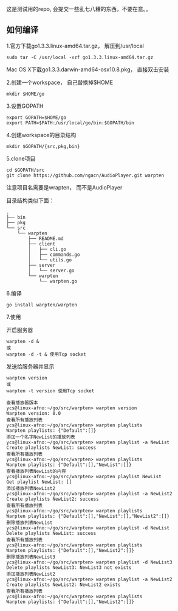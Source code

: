 这是测试用的repo, 会提交一些乱七八糟的东西，不要在意。。  

如何编译
-------
 
1.官方下载go1.3.3.linux-amd64.tar.gz， 解压到/usr/local  
```
sudo tar -C /usr/local -xzf go1.3.3.linux-amd64.tar.gz  
```
Mac OS X下载go1.3.3.darwin-amd64-osx10.8.pkg， 直接双击安装  

2.创建一个workspace， 自己替换掉$HOME  
```
mkdir $HOME/go  
```

3.设置GOPATH  
``` 
export GOPATH=$HOME/go  
export PATH=$PATH:/usr/local/go/bin:$GOPATH/bin  
```

4.创建workspace的目录结构  
```  
mkdir $GOPATH/{src,pkg,bin}  
```

5.clone项目  
```  
cd $GOPATH/src  
git clone https://github.com/ngacn/AudioPlayer.git warpten  
```  
注意项目名需要是wrapten， 而不是AudioPlayer  
 
目录结构类似下面：  
```
.
├── bin
├── pkg
└── src
    └── warpten
        ├── README.md
        ├── client
        │   ├── cli.go
        │   ├── commands.go
        │   └── utils.go
        ├── server
        │   └── server.go
        └── warpten
            └── warpten.go
```  

6.编译  
```
go install warpten/warpten  
```

7.使用  
  
开启服务器  
```
warpten -d &  
或  
warpten -d -t & 使用Tcp socket  
```
发送给服务器并显示  
```
warpten version  
或  
warpten -t version 使用Tcp socket  
```

```
查看播放器版本
ycs@linux-afno:~/go/src/warpten> warpten version
Warpten version: 0.0 
查看所有播放列表
ycs@linux-afno:~/go/src/warpten> warpten playlists
Warpten playlists: {"Default":[]}
添加一个名字NewList的播放列表
ycs@linux-afno:~/go/src/warpten> warpten playlist -a NewList
Create playlists NewList: success
查看所有播放列表
ycs@linux-afno:~/go/src/warpten> warpten playlists
Warpten playlists: {"Default":[],"NewList":[]}
查看播放列表NewList的内容
ycs@linux-afno:~/go/src/warpten> warpten playlist NewList
Get playlist NewList: []
添加播放列表NewList2
ycs@linux-afno:~/go/src/warpten> warpten playlist -a NewList2
Create playlists NewList2: success
查看所有播放列表
ycs@linux-afno:~/go/src/warpten> warpten playlists
Warpten playlists: {"Default":[],"NewList":[],"NewList2":[]}
删除播放列表NewList
ycs@linux-afno:~/go/src/warpten> warpten playlist -d NewList
Delete playlists NewList: success
查看所有播放列表
ycs@linux-afno:~/go/src/warpten> warpten playlists
Warpten playlists: {"Default":[],"NewList2":[]}
删除播放列表NewList3
ycs@linux-afno:~/go/src/warpten> warpten playlist -d NewList3
Delete playlists NewList3: NewList3 not exists
添加播放列表NewList2
ycs@linux-afno:~/go/src/warpten> warpten playlist -a NewList2
Create playlists NewList2: NewList2 exists
查看所有播放列表
ycs@linux-afno:~/go/src/warpten> warpten playlists
Warpten playlists: {"Default":[],"NewList2":[]}
```
